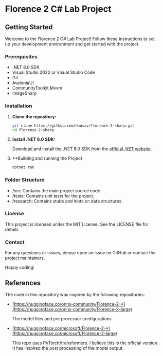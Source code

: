 # Florence 2 C# Lab Project

## Getting Started

Welcome to the Florence 2 C# Lab Project! Follow these instructions to set up your development environment and get started with the project.

### Prerequisites

- .NET 8.0 SDK
- Visual Studio 2022 or Visual Studio Code
- Git
- AvaloniaUI
- CommunityToolkit.Mvvm
- ImageSharp

### Installation

1. **Clone the repository:**

    ```sh
    git clone https://github.com/dansav/florence-2-sharp.git
    cd florence-2-sharp
    ```

2. **Install .NET 8.0 SDK:**

    Download and install the .NET 8.0 SDK from the [official .NET website](https://dotnet.microsoft.com/download/dotnet/8.0).

3. **Building and running the Project

    ```sh
    dotnet run
    ```

### Folder Structure

- /src: Contains the main project source code.
- /tests: Contains unit tests for the project.
- /research: Contains stubs and hints on data structures.

### License

This project is licensed under the MIT License. See the LICENSE file for details.

### Contact

For any questions or issues, please open an issue on GitHub or contact the project maintainers.

Happy coding!

## References

The code in this repository was inspired by the following repositories:

- [https://huggingface.co/onnx-community/Florence-2-*](https://huggingface.co/onnx-community/Florence-2-large)
  
  The model files and pre processor configurations

- [https://huggingface.co/microsoft/Florence-2-*](https://huggingface.co/microsoft/Florence-2-large)

  This repo uses PyTorch/transformers. I believe this is the official version. It has inspired the post processing of the model output.
